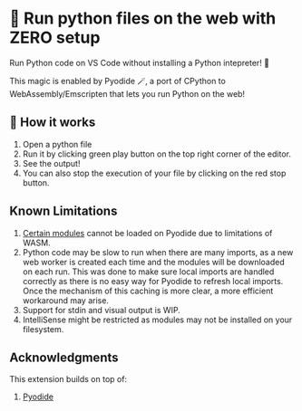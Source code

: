 # 🐍 Run python files on the web with ZERO setup

Run Python code on VS Code without installing a Python intepreter! 🤯 

This magic is enabled by Pyodide 🪄, a port of CPython to WebAssembly/Emscripten that lets you run Python on the web!

## 🚀 How it works

1. Open a python file
2. Run it by clicking green play button on the top right corner of the editor.
3. See the output!
4. You can also stop the execution of your file by clicking on the red stop button.

## Known Limitations
1. [Certain modules](https://pyodide.org/en/stable/usage/wasm-constraints.html) cannot be loaded on Pyodide due to limitations of WASM. 
2. Python code may be slow to run when there are many imports, as a new web worker is created each time and the modules will be downloaded on each run. This was done to make sure local imports are handled correctly as there is no easy way for Pyodide to refresh local imports. Once the mechanism of this caching is more clear, a more efficient workaround may arise.
3. Support for stdin and visual output is WIP.
4. IntelliSense might be restricted as modules may not be installed on your filesystem.

## Acknowledgments
This extension builds on top of:
1. [Pyodide](https://pyodide.org/en/stable/development/core.html)
